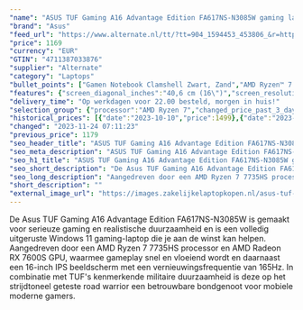 ```yaml
---
"name": "ASUS TUF Gaming A16 Advantage Edition FA617NS-N3085W gaming laptop Ryzen 7 7735HS | Radeon RX 7600S | 16 GB | 512GB SSD"
"brand": "Asus"
"feed_url": "https://www.alternate.nl/tt/?tt=904_1594453_453806_&r=https%3A%2F%2Fwww.alternate.nl%2Fhtml%2Fproduct%2F1887240%3Futm_source%3Dtradetracker%26utm_medium%3Dcpc%26utm_campaign%3Dtradetracker_Gaminglaptop%26utm_term%3DPL7AZNRS"
"price": 1169
"currency": "EUR"
"GTIN": "4711387033876"
"supplier": "Alternate"
"category": "Laptops"
"bullet_points": ["Gamen Notebook Clamshell Zwart, Zand","AMD Ryzen™ 7 7735HS 3,2 GHz","40,6 cm (16\") WUXGA 1920 x 1200 Pixels IPS 16:10","16 GB DDR5-SDRAM 4800 MHz 2 x 8 GB","512 GB SSD","AMD Radeon RX 7600S 8 GB AMD Radeon 680M","Wi-Fi 6 (802.11ax) Ethernet LAN 10,100,1000 Mbit/s Bluetooth 5.2","Lithium-Ion (Li-Ion) 90 Wh 240 W","Windows 11 Home 64-bit"]
"features": {"screen_diagonal_inches":"40,6 cm (16\")","screen_resolution":"1920 x 1200 Pixels","processor_family":"AMD Ryzen™ 7","memory_size":"16 GB","memory_type":"DDR5-SDRAM","total_storage_space":"512 GB","graphics_card":"AMD Radeon RX 7600S","graphics_memory_size":"8 GB","operating_system":"Windows 11 Home","battery_capacity":"90 Wh","width":"355 mm","depth":"252 mm","weight":"2,2 kg","purpose_laptop":"Gaming"}
"delivery_time": "Op werkdagen voor 22.00 besteld, morgen in huis!"
"selection_group": {"processor":"AMD Ryzen 7","changed_price_past_3_days":false,"product_family":"TUF Gaming"}
"historical_prices": [{"date":"2023-10-10","price":1499},{"date":"2023-11-14","price":1199},{"date":"2023-11-18","price":1179},{"date":"2023-11-24","price":1169}]
"changed": "2023-11-24 07:11:23"
"previous_price": 1179
"seo_header_title": "ASUS TUF Gaming A16 Advantage Edition FA617NS-N3085W gaming laptop Ryzen 7 7735HS | Radeon RX 7600S | 16 GB | 512GB SSD"
"seo_meta_description": "ASUS TUF Gaming A16 Advantage Edition FA617NS-N3085W gaming laptop Ryzen 7 7735HS | Radeon RX 7600S | 16 GB | 512GB SSD"
"seo_h1_title": "ASUS TUF Gaming A16 Advantage Edition FA617NS-N3085W gaming laptop Ryzen 7 7735HS | Radeon RX 7600S | 16 GB | 512GB SSD"
"seo_short_description": "De Asus TUF Gaming A16 Advantage Edition FA617NS-N3085W is gemaakt voor serieuze gaming en realistische duurzaamheid en is een volledig uitgeruste Windows 11 gaming-laptop die je aan de winst kan helpen."
"seo_long_description": "Aangedreven door een AMD Ryzen 7 7735HS processor en AMD Radeon RX 7600S GPU, waarmee gameplay snel en vloeiend wordt en daarnaast een 16-inch IPS beeldscherm met een vernieuwingsfrequentie van 165Hz. In combinatie met TUF's kenmerkende militaire duurzaamheid is deze op het strijdtoneel geteste road warrior een betrouwbare bondgenoot voor mobiele moderne gamers."
"short_description": ""
"external_image_url": "https://images.zakelijkelaptopkopen.nl/asus-tuf-gaming-a16-advantage-edition-fa617ns-n3085w-gaming-laptop-ryzen-7-7735hs-radeon-rx-7600s-16-gb-512gb-ssd.webp"
---
```


De Asus TUF Gaming A16 Advantage Edition FA617NS-N3085W is gemaakt voor serieuze gaming en realistische duurzaamheid en is een volledig uitgeruste Windows 11 gaming-laptop die je aan de winst kan helpen. Aangedreven door een AMD Ryzen 7 7735HS processor en AMD Radeon RX 7600S GPU, waarmee gameplay snel en vloeiend wordt en daarnaast een 16-inch IPS beeldscherm met een vernieuwingsfrequentie van 165Hz. In combinatie met TUF's kenmerkende militaire duurzaamheid is deze op het strijdtoneel geteste road warrior een betrouwbare bondgenoot voor mobiele moderne gamers.